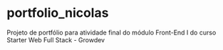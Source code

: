 # portfolio_nicolas
Projeto de portfólio para atividade final do módulo Front-End I do curso Starter Web Full Stack - Growdev
